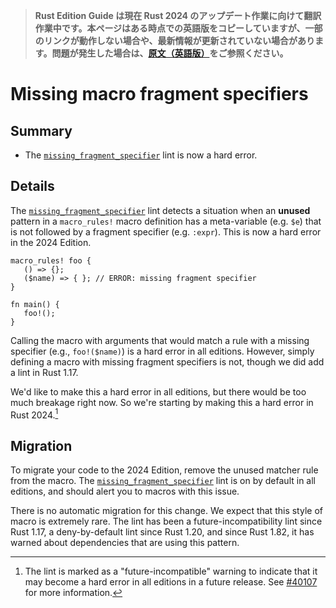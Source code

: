 > **Rust Edition Guide は現在 Rust 2024 のアップデート作業に向けて翻訳作業中です。本ページはある時点での英語版をコピーしていますが、一部のリンクが動作しない場合や、最新情報が更新されていない場合があります。問題が発生した場合は、[原文（英語版）](https://doc.rust-lang.org/nightly/edition-guide/introduction.html)をご参照ください。**

# Missing macro fragment specifiers

## Summary

- The [`missing_fragment_specifier`] lint is now a hard error.

[`missing_fragment_specifier`]: ../../rustc/lints/listing/deny-by-default.html#missing-fragment-specifier

## Details

The [`missing_fragment_specifier`] lint detects a situation when an **unused** pattern in a `macro_rules!` macro definition has a meta-variable (e.g. `$e`) that is not followed by a fragment specifier (e.g. `:expr`). This is now a hard error in the 2024 Edition.

```rust,compile_fail
macro_rules! foo {
   () => {};
   ($name) => { }; // ERROR: missing fragment specifier
}

fn main() {
   foo!();
}
```

Calling the macro with arguments that would match a rule with a missing specifier (e.g., `foo!($name)`) is a hard error in all editions. However, simply defining a macro with missing fragment specifiers is not, though we did add a lint in Rust 1.17.

We'd like to make this a hard error in all editions, but there would be too much breakage right now. So we're starting by making this a hard error in Rust 2024.[^future-incompat]

[^future-incompat]: The lint is marked as a "future-incompatible" warning to indicate that it may become a hard error in all editions in a future release. See [#40107] for more information.

[#40107]: https://github.com/rust-lang/rust/issues/40107

## Migration

To migrate your code to the 2024 Edition, remove the unused matcher rule from the macro. The [`missing_fragment_specifier`] lint is on by default in all editions, and should alert you to macros with this issue.

There is no automatic migration for this change. We expect that this style of macro is extremely rare. The lint has been a future-incompatibility lint since Rust 1.17, a deny-by-default lint since Rust 1.20, and since Rust 1.82, it has warned about dependencies that are using this pattern.
